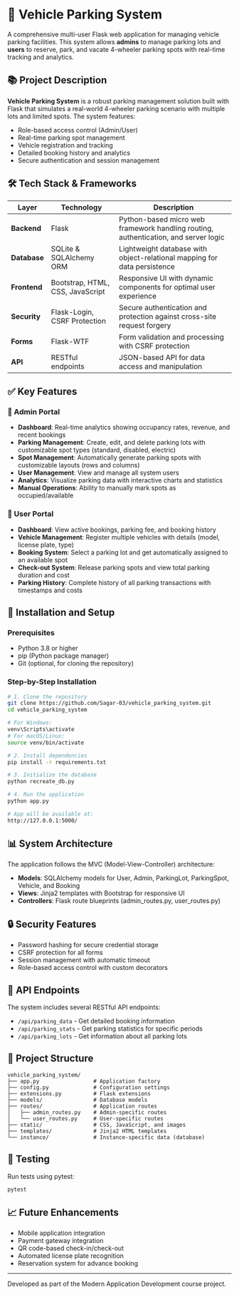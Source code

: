 # 🚗 Vehicle Parking System

A comprehensive multi-user Flask web application for managing vehicle parking facilities. This system allows **admins** to manage parking lots and **users** to reserve, park, and vacate 4-wheeler parking spots with real-time tracking and analytics.

## 📚 Project Description

**Vehicle Parking System** is a robust parking management solution built with Flask that simulates a real-world 4-wheeler parking scenario with multiple lots and limited spots. The system features:

- Role-based access control (Admin/User)
- Real-time parking spot management
- Vehicle registration and tracking
- Detailed booking history and analytics
- Secure authentication and session management

## 🛠️ Tech Stack & Frameworks

| Layer | Technology | Description |
|-------|------------|-------------|
| **Backend** | Flask | Python-based micro web framework handling routing, authentication, and server logic |
| **Database** | SQLite & SQLAlchemy ORM | Lightweight database with object-relational mapping for data persistence |
| **Frontend** | Bootstrap, HTML, CSS, JavaScript | Responsive UI with dynamic components for optimal user experience |
| **Security** | Flask-Login, CSRF Protection | Secure authentication and protection against cross-site request forgery |
| **Forms** | Flask-WTF | Form validation and processing with CSRF protection |
| **API** | RESTful endpoints | JSON-based API for data access and manipulation |

## ✅ Key Features

### 👤 Admin Portal
- **Dashboard**: Real-time analytics showing occupancy rates, revenue, and recent bookings
- **Parking Management**: Create, edit, and delete parking lots with customizable spot types (standard, disabled, electric)
- **Spot Management**: Automatically generate parking spots with customizable layouts (rows and columns)
- **User Management**: View and manage all system users
- **Analytics**: Visualize parking data with interactive charts and statistics
- **Manual Operations**: Ability to manually mark spots as occupied/available

### 👥 User Portal
- **Dashboard**: View active bookings, parking fee, and booking history
- **Vehicle Management**: Register multiple vehicles with details (model, license plate, type)
- **Booking System**: Select a parking lot and get automatically assigned to an available spot
- **Check-out System**: Release parking spots and view total parking duration and cost
- **Parking History**: Complete history of all parking transactions with timestamps and costs

## 🚀 Installation and Setup

### Prerequisites
- Python 3.8 or higher
- pip (Python package manager)
- Git (optional, for cloning the repository)

### Step-by-Step Installation

```bash
# 1. Clone the repository
git clone https://github.com/Sagar-03/vehicle_parking_system.git
cd vehicle_parking_system

# For Windows:
venv\Scripts\activate
# For macOS/Linux:
source venv/bin/activate

# 2. Install dependencies
pip install -r requirements.txt

# 3. Initialize the database
python recreate_db.py

# 4. Run the application
python app.py

# App will be available at:
http://127.0.0.1:5000/
```



## 📊 System Architecture

The application follows the MVC (Model-View-Controller) architecture:
- **Models**: SQLAlchemy models for User, Admin, ParkingLot, ParkingSpot, Vehicle, and Booking
- **Views**: Jinja2 templates with Bootstrap for responsive UI
- **Controllers**: Flask route blueprints (admin_routes.py, user_routes.py)

## 🔒 Security Features

- Password hashing for secure credential storage
- CSRF protection for all forms
- Session management with automatic timeout
- Role-based access control with custom decorators

## 📱 API Endpoints

The system includes several RESTful API endpoints:
- `/api/parking_data` - Get detailed booking information
- `/api/parking_stats` - Get parking statistics for specific periods
- `/api/parking_lots` - Get information about all parking lots

## 📝 Project Structure

```
vehicle_parking_system/
├── app.py                 # Application factory
├── config.py              # Configuration settings
├── extensions.py          # Flask extensions
├── models/                # Database models
├── routes/                # Application routes
│   ├── admin_routes.py    # Admin-specific routes
│   └── user_routes.py     # User-specific routes
├── static/                # CSS, JavaScript, and images
├── templates/             # Jinja2 HTML templates
└── instance/              # Instance-specific data (database)
```

## 🧪 Testing

Run tests using pytest:

```bash
pytest
```

## 📈 Future Enhancements

- Mobile application integration
- Payment gateway integration
- QR code-based check-in/check-out
- Automated license plate recognition
- Reservation system for advance booking

---

Developed as part of the Modern Application Development course project.
